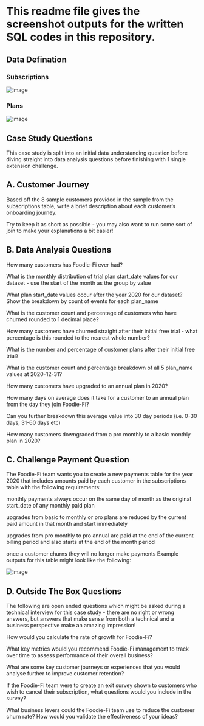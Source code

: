 # This readme file gives the screenshot outputs for the written SQL codes in this repository.


## Data Defination


### Subscriptions


![image](https://github.com/Prithak8/8_WEEK_SQL_CHALLENGE/assets/109690999/968b1d95-e660-48ae-ae9e-b648450b0603)


### Plans


![image](https://github.com/Prithak8/8_WEEK_SQL_CHALLENGE/assets/109690999/7b13e4d7-db59-4731-a592-52e54f33300b)




## Case Study Questions


This case study is split into an initial data understanding question before diving straight into data analysis questions before finishing with 1 single extension challenge.


## A. Customer Journey

Based off the 8 sample customers provided in the sample from the subscriptions table, write a brief description about each customer’s onboarding journey.

Try to keep it as short as possible - you may also want to run some sort of join to make your explanations a bit easier!


## B. Data Analysis Questions


How many customers has Foodie-Fi ever had?

What is the monthly distribution of trial plan start_date values for our dataset - use the start of the month as the group by value

What plan start_date values occur after the year 2020 for our dataset? Show the breakdown by count of events for each plan_name

What is the customer count and percentage of customers who have churned rounded to 1 decimal place?

How many customers have churned straight after their initial free trial - what percentage is this rounded to the nearest whole number?

What is the number and percentage of customer plans after their initial free trial?

What is the customer count and percentage breakdown of all 5 plan_name values at 2020-12-31?

How many customers have upgraded to an annual plan in 2020?

How many days on average does it take for a customer to an annual plan from the day they join Foodie-Fi?

Can you further breakdown this average value into 30 day periods (i.e. 0-30 days, 31-60 days etc)

How many customers downgraded from a pro monthly to a basic monthly plan in 2020?



## C. Challenge Payment Question


The Foodie-Fi team wants you to create a new payments table for the year 2020 that includes amounts paid by each customer in the subscriptions table with the following requirements:

monthly payments always occur on the same day of month as the original start_date of any monthly paid plan

upgrades from basic to monthly or pro plans are reduced by the current paid amount in that month and start immediately

upgrades from pro monthly to pro annual are paid at the end of the current billing period and also starts at the end of the month period

once a customer churns they will no longer make payments
Example outputs for this table might look like the following:



![image](https://github.com/Prithak8/8_WEEK_SQL_CHALLENGE/assets/109690999/087cc141-7915-46b7-a719-6f32fbfce5b2)



## D. Outside The Box Questions


The following are open ended questions which might be asked during a technical interview for this case study - there are no right or wrong answers, but answers that make sense from both a technical and a business perspective make an amazing impression!


How would you calculate the rate of growth for Foodie-Fi?

What key metrics would you recommend Foodie-Fi management to track over time to assess performance of their overall business?

What are some key customer journeys or experiences that you would analyse further to improve customer retention?

If the Foodie-Fi team were to create an exit survey shown to customers who wish to cancel their subscription, what questions would you include in the survey?

What business levers could the Foodie-Fi team use to reduce the customer churn rate? How would you validate the effectiveness of your ideas?
